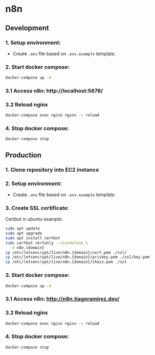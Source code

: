 # n8n

## Development

### 1. Setup environment:

 - Create `.env` file based on `.env.example` template.

### 2. Start docker compose:

```bash
docker-compose up -d
```

### 3.1 Access n8n: http://localhost:5678/

### 3.2 Reload nginx

```bash
docker-compose exec nginx nginx -s reload
```

### 4. Stop docker compose:

```bash
docker-compose stop
```

## Production

### 1. Clone repository into EC2 instance

### 2. Setup environment:

 - Create `.env` file based on `.env.example` template.

### 3. Create SSL certificate:

Certbot in ubuntu example:
```bash
sudo apt update
sudo apt upgrade
sudo apt install certbot
sudo certbot certonly --standalone \
  -d n8n.{domain}
cp /etc/letsencrypt/live/n8n.{domain}/cert.pem ./ssl/
cp /etc/letsencrypt/live/n8n.{domain}/privkey.pem ./ssl/key.pem
cp /etc/letsencrypt/live/n8n.{domain}/chain.pem ./ssl
```
<!-- 
Certbot in ubuntu example with many domains:
sudo certbot certonly --standalone \
  -d subdomain1.{domain} \
  -d subdomain2.{domain}
-->


### 3. Start docker compose:

```bash
docker-compose up -d
```

### 3.1 Access n8n: http://n8n.tiagoramirez.dev/

### 3.2 Reload nginx

```bash
docker-compose exec nginx nginx -s reload
```

### 4. Stop docker compose:

```bash
docker-compose stop
```
